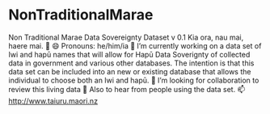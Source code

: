 # NonTraditionalMarae
Non Traditional Marae Data Sovereignty Dataset v 0.1 
Kia ora, nau mai, haere mai. 👋 😄 Pronouns: he/him/ia 🔭 I’m currently working on a data set of Iwi and hapū names that will allow for Hapū Data Soverignty of collected data in government and various other databases. The intention is that this data set can be included into an new or existing database that allows the individual to choose both an Iwi and hapū. 🤔 I’m looking for collaboration to review this living data 👯 Also to hear from people using the data set. 📫 http://www.taiuru.maori.nz
